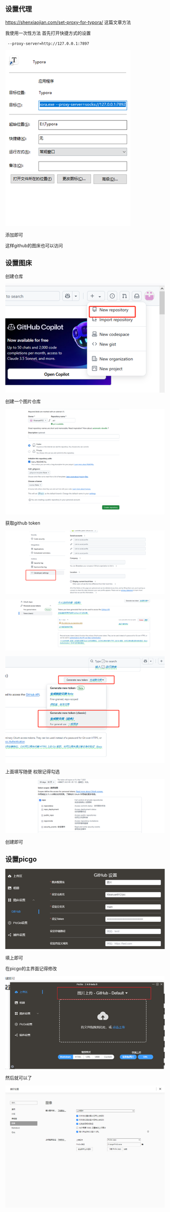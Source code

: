 ## 设置代理

https://shenxiaojian.com/set-proxy-for-typora/ 这篇文章方法

我使用一次性方法 首先打开快捷方式的设置

` --proxy-server=http://127.0.0.1:7897`

![image-20250205235140878](https://raw.githubusercontent.com/Xioaruan912/pic/main/image-20250205235140878.png)



添加即可

这样github的图床也可以访问

## 设置图床

创建仓库

![image-20250205235410497](https://raw.githubusercontent.com/Xioaruan912/pic/main/image-20250205235410497.png)

创建一个图片仓库

![image-20250205235429627](https://raw.githubusercontent.com/Xioaruan912/pic/main/image-20250205235429627.png)

获取github token

![image-20250205235501189](https://raw.githubusercontent.com/Xioaruan912/pic/main/image-20250205235507995.png)

![image-20250205235519456](https://raw.githubusercontent.com/Xioaruan912/pic/main/image-20250205235519456.png)

![image-20250205235531871](https://raw.githubusercontent.com/Xioaruan912/pic/main/image-20250205235531871.png)

上面填写随便 权限记得勾选

![image-20250205235549443](https://raw.githubusercontent.com/Xioaruan912/pic/main/image-20250205235549443.png)

创建即可

## 设置picgo

![image-20250205235621857](https://raw.githubusercontent.com/Xioaruan912/pic/main/image-20250205235621857.png)

填上即可

在picgo的主界面记得修改

![image-20250221094038113](https://raw.githubusercontent.com/Xioaruan912/pic/main/image-20250221094038113.png)

然后就可以了

![image-20250220221037057](https://raw.githubusercontent.com/Xioaruan912/pic/main/image-20250220221037057.png)

